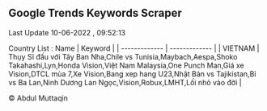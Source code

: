 

## Google Trends Keywords Scraper 
 
Last Update 10-06-2022 , 09:52:13

Country List :
 Name  | Keyword |
| ------------- | ------------- |
| VIETNAM | Thụy Sĩ đấu với Tây Ban Nha,Chile vs Tunisia,Maybach,Aespa,Shoko Takahashi,Lyn,Honda Vision,Việt Nam Malaysia,One Punch Man,Giá xe Vision,DTCL mùa 7,Xe Vision,Bang xep hang U23,Nhật Bản vs Tajikistan,Bỉ vs Ba Lan,Ninh Dương Lan Ngọc,Vision,Robux,LMHT,Lối nhỏ vào đời |



© Abdul Muttaqin 

